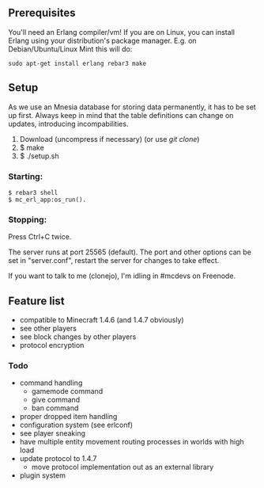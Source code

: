 ## Prerequisites
You'll need an Erlang compiler/vm! If you are on Linux, you can install Erlang using your distribution's package manager. E.g. on Debian/Ubuntu/Linux Mint this will do:

    sudo apt-get install erlang rebar3 make

## Setup

As we use an Mnesia database for storing data permanently, it has to be set up first. Always keep in mind that the table definitions can change on updates, introducing incompabilities.

1. Download (uncompress if necessary) (or use _git clone_)
2. $ make
3. $ ./setup.sh

### Starting:
    $ rebar3 shell
    $ mc_erl_app:os_run().
### Stopping:
Press Ctrl+C twice.

The server runs at port 25565 (default). The port and other options can be set in "server.conf", restart the server for changes to take effect.

If you want to talk to me (clonejo), I'm idling in #mcdevs on Freenode.

## Feature list
* compatible to Minecraft 1.4.6 (and 1.4.7 obviously)
* see other players
* see block changes by other players
* protocol encryption

### Todo
* command handling
    * gamemode command
    * give command
    * ban command 
* proper dropped item handling
* configuration system (see erlconf)
* see player sneaking
* have multiple entity movement routing processes in worlds with high load
* update protocol to 1.4.7
   * move protocol implementation out as an external library
* plugin system
